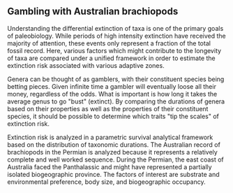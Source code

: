 Gambling with Australian brachiopods
------------------------------------

Understanding the differential extinction of taxa is one of the primary goals of
paleobiology. While periods of high intensity extinction have received the
majority of attention, these events only represent a fraction of the total
fossil record. Here, various factors which might contribute to the longevity of
taxa are compared under a unified framework in order to estimate the extinction
risk associated with various adaptive zones.

Genera can be thought of as gamblers, with their constituent species being 
betting pieces. Given infinite time a gambler will eventually loose all their
money, regardless of the odds. What is important is how long it takes the
average genus to go "bust" (extinct). By comparing the durations of genera based
on their properties as well as the properties of their constituent species, it
should be possible to determine which traits "tip the scales" of extinction
risk.

Extinction risk is analyzed in a parametric survival analytical framework based
on the distribution of taxonomic durations. The Australian record of brachiopods
in the Permian is analyzed because it represents a relatively complete and well
worked sequence. During the Permian, the east coast of Australia faced the
Panthalassic and might have represented a partially isolated biogeographic
province.
The factors of interest are substrate and environmental preference, body size,
and biogeographic occupancy.
